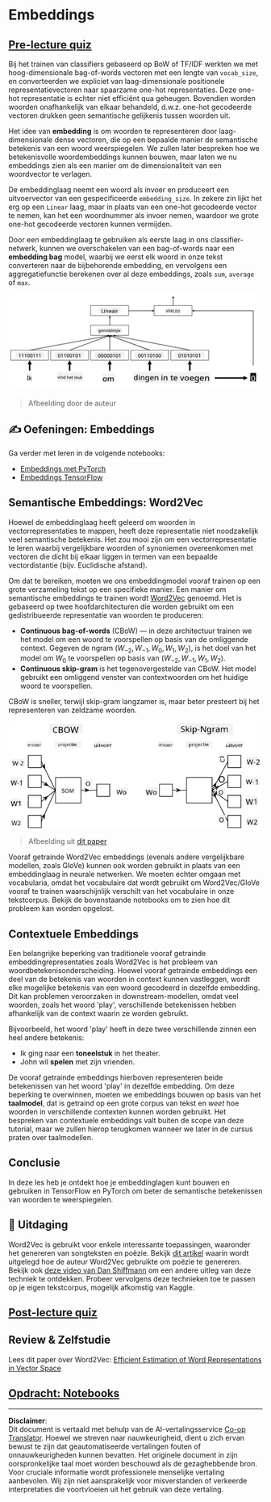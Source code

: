 <!--
CO_OP_TRANSLATOR_METADATA:
{
  "original_hash": "e40b47ac3fd48f71304ede1474e66293",
  "translation_date": "2025-08-28T20:07:43+00:00",
  "source_file": "lessons/5-NLP/14-Embeddings/README.md",
  "language_code": "nl"
}
-->
# Embeddings

## [Pre-lecture quiz](https://ff-quizzes.netlify.app/en/ai/quiz/27)

Bij het trainen van classifiers gebaseerd op BoW of TF/IDF werkten we met hoog-dimensionale bag-of-words vectoren met een lengte van `vocab_size`, en converteerden we expliciet van laag-dimensionale positionele representatievectoren naar spaarzame one-hot representaties. Deze one-hot representatie is echter niet efficiënt qua geheugen. Bovendien worden woorden onafhankelijk van elkaar behandeld, d.w.z. one-hot gecodeerde vectoren drukken geen semantische gelijkenis tussen woorden uit.

Het idee van **embedding** is om woorden te representeren door laag-dimensionale dense vectoren, die op een bepaalde manier de semantische betekenis van een woord weerspiegelen. We zullen later bespreken hoe we betekenisvolle woordembeddings kunnen bouwen, maar laten we nu embeddings zien als een manier om de dimensionaliteit van een woordvector te verlagen.

De embeddinglaag neemt een woord als invoer en produceert een uitvoervector van een gespecificeerde `embedding_size`. In zekere zin lijkt het erg op een `Linear` laag, maar in plaats van een one-hot gecodeerde vector te nemen, kan het een woordnummer als invoer nemen, waardoor we grote one-hot gecodeerde vectoren kunnen vermijden.

Door een embeddinglaag te gebruiken als eerste laag in ons classifier-netwerk, kunnen we overschakelen van een bag-of-words naar een **embedding bag** model, waarbij we eerst elk woord in onze tekst converteren naar de bijbehorende embedding, en vervolgens een aggregatiefunctie berekenen over al deze embeddings, zoals `sum`, `average` of `max`.  

![Afbeelding die een embedding classifier toont voor vijf sequentiewoorden.](../../../../../translated_images/embedding-classifier-example.b77f021a7ee67eeec8e68bfe11636c5b97d6eaa067515a129bfb1d0034b1ac5b.nl.png)

> Afbeelding door de auteur

## ✍️ Oefeningen: Embeddings

Ga verder met leren in de volgende notebooks:
* [Embeddings met PyTorch](EmbeddingsPyTorch.ipynb)
* [Embeddings TensorFlow](EmbeddingsTF.ipynb)

## Semantische Embeddings: Word2Vec

Hoewel de embeddinglaag heeft geleerd om woorden in vectorrepresentaties te mappen, heeft deze representatie niet noodzakelijk veel semantische betekenis. Het zou mooi zijn om een vectorrepresentatie te leren waarbij vergelijkbare woorden of synoniemen overeenkomen met vectoren die dicht bij elkaar liggen in termen van een bepaalde vectordistantie (bijv. Euclidische afstand).

Om dat te bereiken, moeten we ons embeddingmodel vooraf trainen op een grote verzameling tekst op een specifieke manier. Een manier om semantische embeddings te trainen wordt [Word2Vec](https://en.wikipedia.org/wiki/Word2vec) genoemd. Het is gebaseerd op twee hoofdarchitecturen die worden gebruikt om een gedistribueerde representatie van woorden te produceren:

 - **Continuous bag-of-words** (CBoW) — in deze architectuur trainen we het model om een woord te voorspellen op basis van de omliggende context. Gegeven de ngram $(W_{-2},W_{-1},W_0,W_1,W_2)$, is het doel van het model om $W_0$ te voorspellen op basis van $(W_{-2},W_{-1},W_1,W_2)$.
 - **Continuous skip-gram** is het tegenovergestelde van CBoW. Het model gebruikt een omliggend venster van contextwoorden om het huidige woord te voorspellen.

CBoW is sneller, terwijl skip-gram langzamer is, maar beter presteert bij het representeren van zeldzame woorden.

![Afbeelding die zowel CBoW als Skip-Gram algoritmes toont om woorden naar vectoren te converteren.](../../../../../translated_images/example-algorithms-for-converting-words-to-vectors.fbe9207a726922f6f0f5de66427e8a6eda63809356114e28fb1fa5f4a83ebda7.nl.png)

> Afbeelding uit [dit paper](https://arxiv.org/pdf/1301.3781.pdf)

Vooraf getrainde Word2Vec embeddings (evenals andere vergelijkbare modellen, zoals GloVe) kunnen ook worden gebruikt in plaats van een embeddinglaag in neurale netwerken. We moeten echter omgaan met vocabularia, omdat het vocabulaire dat wordt gebruikt om Word2Vec/GloVe vooraf te trainen waarschijnlijk verschilt van het vocabulaire in onze tekstcorpus. Bekijk de bovenstaande notebooks om te zien hoe dit probleem kan worden opgelost.

## Contextuele Embeddings

Een belangrijke beperking van traditionele vooraf getrainde embeddingrepresentaties zoals Word2Vec is het probleem van woordbetekenisonderscheiding. Hoewel vooraf getrainde embeddings een deel van de betekenis van woorden in context kunnen vastleggen, wordt elke mogelijke betekenis van een woord gecodeerd in dezelfde embedding. Dit kan problemen veroorzaken in downstream-modellen, omdat veel woorden, zoals het woord 'play', verschillende betekenissen hebben afhankelijk van de context waarin ze worden gebruikt.

Bijvoorbeeld, het woord 'play' heeft in deze twee verschillende zinnen een heel andere betekenis:

- Ik ging naar een **toneelstuk** in het theater.
- John wil **spelen** met zijn vrienden.

De vooraf getrainde embeddings hierboven representeren beide betekenissen van het woord 'play' in dezelfde embedding. Om deze beperking te overwinnen, moeten we embeddings bouwen op basis van het **taalmodel**, dat is getraind op een grote corpus van tekst en *weet* hoe woorden in verschillende contexten kunnen worden gebruikt. Het bespreken van contextuele embeddings valt buiten de scope van deze tutorial, maar we zullen hierop terugkomen wanneer we later in de cursus praten over taalmodellen.

## Conclusie

In deze les heb je ontdekt hoe je embeddinglagen kunt bouwen en gebruiken in TensorFlow en PyTorch om beter de semantische betekenissen van woorden te weerspiegelen.

## 🚀 Uitdaging

Word2Vec is gebruikt voor enkele interessante toepassingen, waaronder het genereren van songteksten en poëzie. Bekijk [dit artikel](https://www.politetype.com/blog/word2vec-color-poems) waarin wordt uitgelegd hoe de auteur Word2Vec gebruikte om poëzie te genereren. Bekijk ook [deze video van Dan Shiffmann](https://www.youtube.com/watch?v=LSS_bos_TPI&ab_channel=TheCodingTrain) om een andere uitleg van deze techniek te ontdekken. Probeer vervolgens deze technieken toe te passen op je eigen tekstcorpus, mogelijk afkomstig van Kaggle.

## [Post-lecture quiz](https://ff-quizzes.netlify.app/en/ai/quiz/28)

## Review & Zelfstudie

Lees dit paper over Word2Vec: [Efficient Estimation of Word Representations in Vector Space](https://arxiv.org/pdf/1301.3781.pdf)

## [Opdracht: Notebooks](assignment.md)

---

**Disclaimer**:  
Dit document is vertaald met behulp van de AI-vertalingsservice [Co-op Translator](https://github.com/Azure/co-op-translator). Hoewel we streven naar nauwkeurigheid, dient u zich ervan bewust te zijn dat geautomatiseerde vertalingen fouten of onnauwkeurigheden kunnen bevatten. Het originele document in zijn oorspronkelijke taal moet worden beschouwd als de gezaghebbende bron. Voor cruciale informatie wordt professionele menselijke vertaling aanbevolen. Wij zijn niet aansprakelijk voor misverstanden of verkeerde interpretaties die voortvloeien uit het gebruik van deze vertaling.